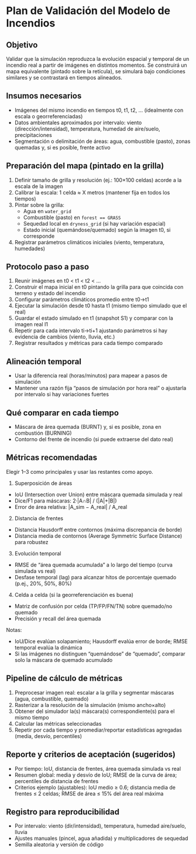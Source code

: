 # Plan de Validación del Modelo de Incendios

## Objetivo
Validar que la simulación reproduzca la evolución espacial y temporal de un incendio real a partir de imágenes en distintos momentos. Se construirá un mapa equivalente (pintado sobre la retícula), se simulará bajo condiciones similares y se contrastará en tiempos alineados.

## Insumos necesarios
- Imágenes del mismo incendio en tiempos t0, t1, t2, … (idealmente con escala o georreferenciadas)
- Datos ambientales aproximados por intervalo: viento (dirección/intensidad), temperatura, humedad de aire/suelo, precipitaciones
- Segmentación o delimitación de áreas: agua, combustible (pasto), zonas quemadas y, si es posible, frente activo

## Preparación del mapa (pintado en la grilla)
1) Definir tamaño de grilla y resolución (ej.: 100×100 celdas) acorde a la escala de la imagen
2) Calibrar la escala: 1 celda ≈ X metros (mantener fija en todos los tiempos)
3) Pintar sobre la grilla:
   - Agua en `water_grid`
   - Combustible (pasto) en `forest == GRASS`
   - Sequedad local en `dryness_grid` (si hay variación espacial)
   - Estado inicial (quemándose/quemado) según la imagen t0, si corresponde
4) Registrar parámetros climáticos iniciales (viento, temperatura, humedades)

## Protocolo paso a paso
1) Reunir imágenes en t0 < t1 < t2 < …
2) Construir el mapa inicial en t0 pintando la grilla para que coincida con terreno y estado del incendio
3) Configurar parámetros climáticos promedio entre t0→t1
4) Ejecutar la simulación desde t0 hasta t1 (mismo tiempo simulado que el real)
5) Guardar el estado simulado en t1 (snapshot S1) y comparar con la imagen real I1
6) Repetir para cada intervalo ti→ti+1 ajustando parámetros si hay evidencia de cambios (viento, lluvia, etc.)
7) Registrar resultados y métricas para cada tiempo comparado

## Alineación temporal
- Usar la diferencia real (horas/minutos) para mapear a pasos de simulación
- Mantener una razón fija “pasos de simulación por hora real” o ajustarla por intervalo si hay variaciones fuertes

## Qué comparar en cada tiempo
- Máscara de área quemada (BURNT) y, si es posible, zona en combustión (BURNING)
- Contorno del frente de incendio (si puede extraerse del dato real)

## Métricas recomendadas
Elegir 1–3 como principales y usar las restantes como apoyo.

1) Superposición de áreas
- IoU (Intersection over Union) entre máscara quemada simulada y real
- Dice/F1 para máscaras: 2·|A∩B| / (|A|+|B|)
- Error de área relativa: |A_sim − A_real| / A_real

2) Distancia de frentes
- Distancia Hausdorff entre contornos (máxima discrepancia de borde)
- Distancia media de contornos (Average Symmetric Surface Distance) para robustez

3) Evolución temporal
- RMSE de “área quemada acumulada” a lo largo del tiempo (curva simulada vs real)
- Desfase temporal (lag) para alcanzar hitos de porcentaje quemado (p.ej., 20%, 50%, 80%)

4) Celda a celda (si la georreferenciación es buena)
- Matriz de confusión por celda (TP/FP/FN/TN) sobre quemado/no quemado
- Precisión y recall del área quemada

Notas:
- IoU/Dice evalúan solapamiento; Hausdorff evalúa error de borde; RMSE temporal evalúa la dinámica
- Si las imágenes no distinguen “quemándose” de “quemado”, comparar solo la máscara de quemado acumulado

## Pipeline de cálculo de métricas
1) Preprocesar imagen real: escalar a la grilla y segmentar máscaras (agua, combustible, quemado)
2) Rasterizar a la resolución de la simulación (mismo ancho×alto)
3) Obtener del simulador la(s) máscara(s) correspondiente(s) para el mismo tiempo
4) Calcular las métricas seleccionadas
5) Repetir por cada tiempo y promediar/reportar estadísticas agregadas (media, desvío, percentiles)

## Reporte y criterios de aceptación (sugeridos)
- Por tiempo: IoU, distancia de frentes, área quemada simulada vs real
- Resumen global: media y desvío de IoU; RMSE de la curva de área; percentiles de distancia de frentes
- Criterios ejemplo (ajustables): IoU medio ≥ 0.6; distancia media de frentes ≤ 2 celdas; RMSE de área ≤ 15% del área real máxima

## Registro para reproducibilidad
- Por intervalo: viento (dir/intensidad), temperatura, humedad aire/suelo, lluvia
- Ajustes manuales (pincel, agua añadida) y multiplicadores de sequedad
- Semilla aleatoria y versión de código
